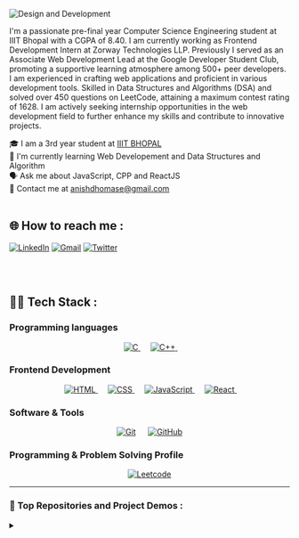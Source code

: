 ![Design and Development](https://github.com/AnishDhomase/AnishDhomase/blob/main/banner_github_withtext.png)

I'm a passionate pre-final year Computer Science Engineering student at IIIT Bhopal with a CGPA of 8.40. I am currently working as Frontend Development Intern at Zorway Technologies LLP. Previously I served as an Associate Web Development Lead at the Google Developer Student Club, promoting a supportive learning atmosphere among 500+ peer developers. I am experienced in crafting web applications and proficient in various development tools. Skilled in Data Structures and Algorithms (DSA) and solved over 450 questions on LeetCode, attaining a maximum contest rating of 1628. I am actively seeking internship opportunities in the web development field to further enhance my skills and contribute to innovative projects.

🎓 I am a 3rd year student at [IIIT BHOPAL](https://iiitbhopal.ac.in/#!/) <br>
🌱 I'm currently learning Web Developement and Data Structures and Algorithm <br>
🗣️ Ask me about JavaScript, CPP and ReactJS <br>
📧 Contact me at anishdhomase@gmail.com
<br><br>





<!-- ## How to reach me
<p>
	<a href="https://www.linkedin.com/in/anishdhomase/"><img src="https://img.shields.io/badge/linkedin-%230A66C2.svg?style=plastic&logo=linkedin&logoColor=white" alt="LinkedIn"/></a>
	<a href="mailto:anishdhomase@gmail.com"><img img src="https://img.shields.io/badge/gmail-%23EA4335.svg?style=plastic&logo=gmail&logoColor=white" alt="Gmail"/></a>
</p> -->




## 🌐 How to reach me :
[![LinkedIn](https://img.shields.io/badge/LinkedIn-%230077B5.svg?logo=linkedin&logoColor=white)](https://www.linkedin.com/in/anishdhomase/) 
[![Gmail](https://img.shields.io/badge/Gmail-%230077B5.svg?logo=Gmail&logoColor=white)](https://gmail.com/anishdhomase) 
[![Twitter](https://img.shields.io/badge/Twitter-%231DA1F2.svg?logo=Twitter&logoColor=white)](https://twitter.com/IamAnishDhomase) 

<br><br>



## 🧑‍💻 Tech Stack :
### Programming languages
<p align="center"> 
  &emsp; 
  <a href="https://www.cprogramming.com/" target="_blank"> 
    <img alt="C" src="https://img.shields.io/badge/C%20-%232370ED.svg?style=plastic&logo=c&logoColor=white">
  </a> 
  &emsp;
  <a href="https://www.w3schools.com/cpp/" target="_blank"> 
    <img alt="C++" src="https://img.shields.io/badge/C++%20-%2300599C.svg?style=plastic&logo=c%2B%2B&logoColor=white">
  </a> 
  &emsp;
  <!-- <a href="https://developer.mozilla.org/en-US/docs/Web/JavaScript" target="_blank"> 
     <img alt="JavaScript" src="https://img.shields.io/badge/JavaScript%20-%23F7DF1E.svg?style=plastic&logo=javascript&logoColor=black">
   </a>
  &emsp; -->
  <!-- <a href="https://www.java.com" target="_blank"> 
    <img alt="Java" src="https://img.shields.io/badge/Java-%23007396.svg?style=plastic&logo=java&logoColor=white">
  </a>
  &emsp; -->
   <!-- <a href="https://www.python.org" target="_blank">
    <img alt="Python" src="https://img.shields.io/badge/Python%20-%2314354C.svg?style=plastic&logo=python&logoColor=white"> -->
  </a>
</p>

### Frontend Development
<p align="center"> 
  &emsp; 
  <a href="" target="_blank"> 
   <img alt="HTML" src="https://img.shields.io/badge/HTML5%20-%23E34F26.svg?style=plastic&logo=html5&logoColor=white">
  </a>   
  &emsp;
  <a href="" target="_blank">
    <img alt="CSS" src="https://img.shields.io/badge/CSS%20-%231572B6.svg?style=plastic&logo=css3&logoColor=white">
  </a> 
  &emsp;
  <a href="" target="_blank"> 
     <img alt="JavaScript" src="https://img.shields.io/badge/JavaScript%20-%23F7DF1E.svg?style=plastic&logo=javascript&logoColor=black">
   </a>
  &emsp;
  <a href="" target="_blank">
    <img alt="React" src="https://img.shields.io/badge/react-%2361DAFB.svg?style=plastic&logo=React&logoColor=black">
  </a>
  &emsp;
</p>

### Software & Tools
 
<p align="center">
  &emsp;
    <a href="#"><img alt="Git" src="https://img.shields.io/badge/Git%20-%23F05033.svg?style=plastic&logo=git&logoColor=white"></a>
  &emsp;
    <a href="#"><img alt="GitHub" src="https://img.shields.io/badge/github-%23181717.svg?style=plastic&logo=github&logoColor=white"></a>
  &emsp;
</p>

 <!-- ### <picture> <img src = "https://github.com/7oSkaaa/7oSkaaa/blob/main/Images/IDEs.gif?raw=true" width = 50px>  </picture> IDEs
 
<p align="center">
  &emsp;
    <a href="#"><img alt="Visual Studio Code" src="https://img.shields.io/badge/Visual%20Studio%20Code-0078d7.svg?style=plastic&logo=visual-studio-code&logoColor=white"></a>
  &emsp;
    <a href="#"><img alt="JetBrain" src="https://img.shields.io/badge/jetbrains-%23000000.svg?style=plastic&logo=jetbrains&logoColor=white" /></a>
  &emsp;
    <a href="#"><img alt="Atom" src="https://img.shields.io/badge/atom-%2366595C.svg?&style=plastic&logo=atom&logoColor=white" /></a>
  &emsp;
    <a href="#"><img alt="Eclipse" src="https://img.shields.io/badge/eclipse%20ide-%232C2255.svg?&style=plastic&logo=eclipse%20ide&logoColor=white" /></a>
</p> -->

### Programming & Problem Solving Profile 
 
<p align="center">
  &emsp;
    <!-- <a href="#"><img alt = "Codeforces" src="https://img.shields.io/badge/codeforces%20-%231F8ACB.svg?style=plastic&logo=codeforces&logoColor=white" /></a>	
  &emsp; -->
    <a href="https://leetcode.com/AnishDhomase/"><img alt = "Leetcode" src="https://img.shields.io/badge/leetcode%20-%23FFA116.svg?style=plastic&logo=leetcode&logoColor=black" /></a>
  &emsp;
    <!-- <a href="#"><img alt = "Huckerrank" src="https://img.shields.io/badge/hackerrank-%232EC866.svg?style=plastic&logo=hackerrank&logoColor=white" /></a>
  &emsp;
    <a href="#"><img alt = "CodeChef" src="https://img.shields.io/badge/codechef-%235B4638.svg?style=plastic&logo=codechef&logoColor=white" /></a>
  &emsp;
    <a href="#"><img alt = "Google" src="https://img.shields.io/badge/google-%234285F4.svg?style=plastic&logo=google&logoColor=white" /></a>
  &emsp;
    <a href="#"><img alt = "Codin Game" src="https://img.shields.io/badge/codingame-%23F2BB13.svg?&style=plastic&logo=codingame&logoColor=black" /></a> -->
</p>

 <!-- ### <picture> <img src = "https://github.com/7oSkaaa/7oSkaaa/blob/main/Images/OS.gif?raw=true" width = 50px>  </picture> Operating Systems
 
<p align="center">
  &emsp;
    <a href="#"><img src="https://img.shields.io/badge/Linux-FCC624?style=plastic&logo=linux&logoColor=black"></a>
  &emsp;
    <a href="#"><img src="https://img.shields.io/badge/Ubuntu-E95420?style=plastic&logo=ubuntu&logoColor=white"></a>
  &emsp;
    <a href="#"><img src="https://img.shields.io/badge/Windows-0078D6?style=plastic&logo=windows&logoColor=white"></a>
  &emsp;
    <a href="#"><img src="https://img.shields.io/badge/pop!_os-%2348B9C7.svg?style=plastic&&logo=pop!_os&logoColor=white" /></a>
  &emsp;
    <a href="#"><img src="https://img.shields.io/badge/manjaro-%2335BF5C.svg?&style=plastic&logo=manjaro&logoColor=white" /></a>
</p> -->

<!-- <br>  -->

---

<!-- <p align = "center">
	<a href="">
</p> -->

<!-- ###  Github Stats -->

<!-- <details><summary><h3> 🔥 Streak Stats</h3></summary>

----	

<p align="center"><img src="https://github-readme-streak-stats.herokuapp.com/?user=7oSkaaa&theme=tokyonight_duo" alt="7oSkaaa" /></p>

</details>
  
<details><summary><h3>💻 GitHub Profile Stats</h3></summary>

----
	
<p align="center">
    <a href="https://github.com/anuraghazra/github-readme-stats">
	    <img alt="7oSkaaa's Github Stats" src="https://github-readme-stats.vercel.app/api?username=7oSkaaa&show_icons=true&count_private=true&locale=en&theme=tokyonight&layout=compact" height="230px"/></a>
	  <img src="https://github-readme-stats.vercel.app/api/top-langs?username=7oSkaaa&langs_count=10&show_icons=true&locale=en&theme=tokyonight" alt="7oSkaaa" height="230px"/>
<br/>

  <b>Note:</b> Top languages is only a metric of the languages my public code consists of and doesn't reflect experience or skill level.
  </p>
</details>

<details><summary><h3>⚡ Recent GitHub Activity</h3></summary>

----
	
[![7oSkaa's github activity graph](https://github-readme-activity-graph.cyclic.app/graph?username=7oSkaaa&theme=github	)](https://github.com/7oSkaaa/github-readme-activity-graph)

 
</details>

<details><summary> <h3> :trophy: Git profile Trophies </h3></summary>

----
	 -->
<!-- <p align="center"> <a href="https://github.com/ryo-ma/github-profile-trophy"><img src="https://github-profile-trophy.vercel.app/?username=7oskaaa&layout=compact&theme=tokyonight&column=4&margin-w=15&margin-h=15" alt="7oskaaa" /></a> </p>

[![@7oskaa's Holopin board](https://holopin.io/api/user/board?user=7oskaa)](https://holopin.io/@7oskaa) -->
	
<!-- </details> -->


### 📂 Top Repositories and Project Demos :
<details><summary><h3></h3></summary>

<div>
  <p align="center">
      <!-- <a href="https://github.com/7oSkaaa/LeetCode_DailyChallenge_2023">
          <img src="https://github-readme-stats.vercel.app/api/pin/?username=AnishDhomase&repo=Portfolio_Anish&theme=tokyonight" alt="GitHub Stats" />
      </a> -->
      <!-- Portfolio -->
      <a href="https://github.com/AnishDhomase/Portfolio_Anish">
      		<img src="https://github-readme-stats.vercel.app/api/pin/?username=AnishDhomase&repo=Portfolio_Anish&theme=tokyonight" alt="GitHub Stats" />
    	</a>
      <a href="https://anishdhomase.github.io/Portfolio_Anish/" align="center">👈 Live Demo</a>
      <!-- QstarAI -->
      <a href="https://github.com/AnishDhomase/QstarAI">
      		<img src="https://github-readme-stats.vercel.app/api/pin/?username=AnishDhomase&repo=QstarAI&theme=tokyonight" alt="GitHub Stats" />
    	</a>
      <a href="https://anishdhomase.github.io/QstarAI/" align="center">👈 Live Demo</a>
      <!-- Mapify -->
      <a href="https://github.com/AnishDhomase/Mapify">
      		<img src="https://github-readme-stats.vercel.app/api/pin/?username=AnishDhomase&repo=Mapify&theme=tokyonight" alt="GitHub Stats" />
    	</a>
      <a href="https://anishdhomase.github.io/Mapify/" align="center">👈 Live Demo</a>
      <!-- To Do List -->
      <a href="https://github.com/AnishDhomase/ToDoList">
      		<img src="https://github-readme-stats.vercel.app/api/pin/?username=AnishDhomase&repo=ToDoList&theme=tokyonight" alt="GitHub Stats" />
    	</a>
      <a href="https://anishdhomase.github.io/ToDoList/" align="center">👈 Live Demo</a>
      <!-- Weather App -->
      <a href="https://github.com/AnishDhomase/Weather">
      		<img src="https://github-readme-stats.vercel.app/api/pin/?username=AnishDhomase&repo=Weather&theme=tokyonight" alt="GitHub Stats" />
    	</a>
      <a href="https://anishdhomase.github.io/Weather/" align="center">👈 Live Demo</a>
      <!-- Analog clock -->
      <a href="https://github.com/AnishDhomase/Analog-Clock">
      		<img src="https://github-readme-stats.vercel.app/api/pin/?username=AnishDhomase&repo=Analog-Clock&theme=tokyonight" alt="GitHub Stats" />
    	</a>
      <a href="https://anishdhomase.github.io/Analog-Clock/" align="center">👈 Live Demo</a>
      <!-- The Pig Game -->
      <a href="https://github.com/AnishDhomase/The_Game_of_Pig">
      		<img src="https://github-readme-stats.vercel.app/api/pin/?username=AnishDhomase&repo=The_Game_of_Pig&theme=tokyonight" alt="GitHub Stats" />
    	</a>
      <a href="https://anishdhomase.github.io/The_Game_of_Pig/" align="center">👈 Live Demo</a>
      <!-- Number Guessing Game -->
      <a href="https://github.com/AnishDhomase/Number_Guessing_Game">
      		<img src="https://github-readme-stats.vercel.app/api/pin/?username=AnishDhomase&repo=Number_Guessing_Game&theme=tokyonight" alt="GitHub Stats" />
    	</a>
      <a href="https://anishdhomase.github.io/Number_Guessing_Game/" align="center">👈 Live Demo</a>
      <!-- ClassVR -->
      <a href="https://github.com/AnishDhomase/class-VR">
      		<img src="https://github-readme-stats.vercel.app/api/pin/?username=AnishDhomase&repo=class-VR&theme=tokyonight" alt="GitHub Stats" />
    	</a>
      <a href="https://anishdhomase.github.io/class-VR/" align="center">👈 Live Demo</a>
      <!-- GDSC Blog website -->
      <a href="https://github.com/AnishDhomase/Blog-website-GDSC">
      		<img src="https://github-readme-stats.vercel.app/api/pin/?username=AnishDhomase&repo=Blog-website-GDSC&theme=tokyonight" alt="GitHub Stats" />
    	</a>
      <a href="https://anishdhomase.github.io/GDSC_IIITB_Blogs/" align="center">👈 Live Demo</a>
  </p>
</div>
</details>

</br></br>
